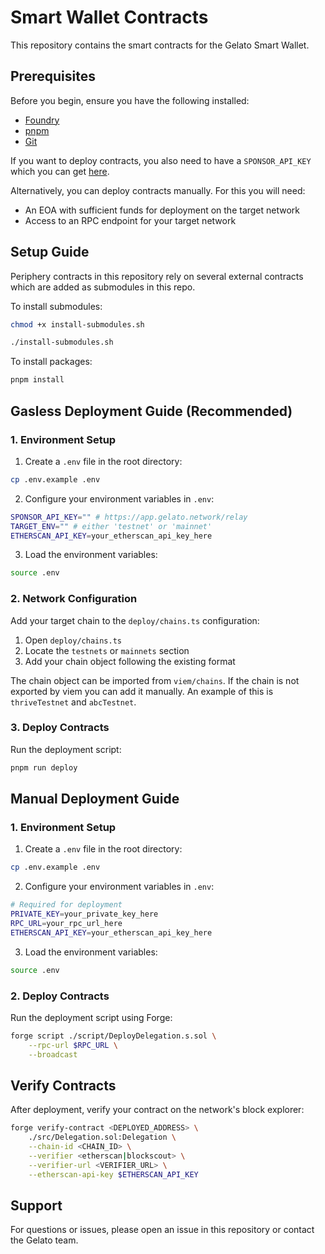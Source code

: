 # Smart Wallet Contracts

This repository contains the smart contracts for the Gelato Smart Wallet.

## Prerequisites

Before you begin, ensure you have the following installed:

- [Foundry](https://book.getfoundry.sh/getting-started/installation)
- [pnpm](https://pnpm.io/installation)
- [Git](https://git-scm.com/downloads)

If you want to deploy contracts, you also need to have a `SPONSOR_API_KEY` which you can get [here](https://app.gelato.network/relay).

Alternatively, you can deploy contracts manually. For this you will need:
- An EOA with sufficient funds for deployment on the target network
- Access to an RPC endpoint for your target network

## Setup Guide

Periphery contracts in this repository rely on several external contracts which are added as submodules in this repo.

To install submodules:

```bash
chmod +x install-submodules.sh

./install-submodules.sh
```

To install packages:
```bash
pnpm install
```


## Gasless Deployment Guide (Recommended)

### 1. Environment Setup

1. Create a `.env` file in the root directory:

```bash
cp .env.example .env
```

2. Configure your environment variables in `.env`:

```bash
SPONSOR_API_KEY="" # https://app.gelato.network/relay
TARGET_ENV="" # either 'testnet' or 'mainnet'
ETHERSCAN_API_KEY=your_etherscan_api_key_here
```

3. Load the environment variables:

```bash
source .env
```

### 2. Network Configuration

Add your target chain to the `deploy/chains.ts` configuration:

1. Open `deploy/chains.ts`
2. Locate the `testnets` or `mainnets` section
3. Add your chain object following the existing format

The chain object can be imported from `viem/chains`. If the chain is not exported by viem you can add it manually. An example of this is `thriveTestnet` and `abcTestnet`.

### 3. Deploy Contracts

Run the deployment script:

```bash
pnpm run deploy
```

## Manual Deployment Guide

### 1. Environment Setup

1. Create a `.env` file in the root directory:

```bash
cp .env.example .env
```

2. Configure your environment variables in `.env`:

```bash
# Required for deployment
PRIVATE_KEY=your_private_key_here
RPC_URL=your_rpc_url_here
ETHERSCAN_API_KEY=your_etherscan_api_key_here
```

3. Load the environment variables:

```bash
source .env
```

### 2. Deploy Contracts

Run the deployment script using Forge:

```bash
forge script ./script/DeployDelegation.s.sol \
    --rpc-url $RPC_URL \
    --broadcast
```

## Verify Contracts

After deployment, verify your contract on the network's block explorer:

```bash
forge verify-contract <DEPLOYED_ADDRESS> \
    ./src/Delegation.sol:Delegation \
    --chain-id <CHAIN_ID> \
    --verifier <etherscan|blockscout> \
    --verifier-url <VERIFIER_URL> \
    --etherscan-api-key $ETHERSCAN_API_KEY
```

## Support

For questions or issues, please open an issue in this repository or contact the Gelato team.
